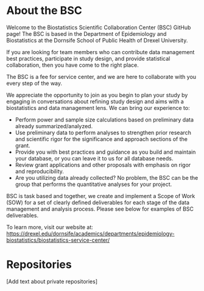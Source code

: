 # About the BSC

Welcome to the Biostatistics Scientific Collaboration Center (BSC) GitHub page! The BSC is based in the Department of Epidemiology and Biostatistics at the Dornsife School of Public Health of Drexel University.

If you are looking for team members who can contribute data management best practices, participate in study design, and provide statistical collaboration, then you have come to the right place. 

The BSC is a fee for service center, and we are here to collaborate with you every step of the way.

We appreciate the opportunity to join as you begin to plan your study by engaging in conversations about refining study design and aims with a biostatistics and data management lens. We can bring our experience to:

 * Perform power and sample size calculations based on preliminary data already summarized/analyzed.
 * Use preliminary data to perform analyses to strengthen prior research and scientific rigor for the significance and approach sections of the grant.
 * Provide you with best practices and guidance as you build and maintain your database, or you can leave it to us for all database needs.
 * Review grant applications and other proposals with emphasis on rigor and reproducibility.
 * Are you utilizing data already collected? No problem, the BSC can be the group that performs the quantitative analyses for your project.

BSC is task based and together, we create and implement a Scope of Work (SOW) for a set of clearly defined deliverables for each stage of the data management and analysis process. Please see below for examples of BSC deliverables. 

To learn more, visit our website at: https://drexel.edu/dornsife/academics/departments/epidemiology-biostatistics/biostatistics-service-center/

# Repositories

[Add text about private repositories]

